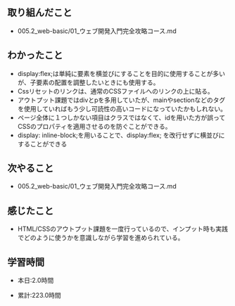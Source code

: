 ## 取り組んだこと
- 005.2_web-basic/01_ウェブ開発入門完全攻略コース.md

 
## わかったこと
- display:flex;は単純に要素を横並びにすることを目的に使用することが多いが、子要素の配置を調整したいときにも使用する。
- Cssリセットのリンクは、通常のCSSファイルへのリンクの上に貼る。
- アウトプット課題ではdivとpを多用していたが、mainやsectionなどのタグを使用していればもう少し可読性の高いコードになっていたかもしれない。
- ページ全体に１つしかない項目はクラスではなくて、idを用いた方が誤ってCSSのプロパティを適用させるのを防ぐことができる。
- display: inline-block;を用いることで、display:flex; を改行せずに横並びにすることができる



## 次やること
- 005.2_web-basic/01_ウェブ開発入門完全攻略コース.md


## 感じたこと
- HTML/CSSのアウトプット課題を一度行っているので、インプット時も実践でどのように使うかを意識しながら学習を進められている。

## 学習時間
- 本日:2.0時間

- 累計:223.0時間
